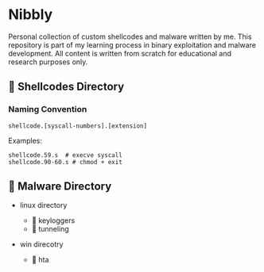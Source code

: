 # Nibbly

Personal collection of custom shellcodes and malware written by me. This repository is part of my learning process in binary exploitation and malware development. All content is written from scratch for educational and research purposes only.

## 📁 Shellcodes Directory

### Naming Convention

`shellcode.[syscall-numbers].[extension]`

Examples:

```
shellcode.59.s  # execve syscall
shellcode.90-60.s # chmod + exit
```

## 📁 Malware Directory

- linux directory

    - 📁 keyloggers
    - 📁 tunneling

- win direcotry

    - 📁 hta